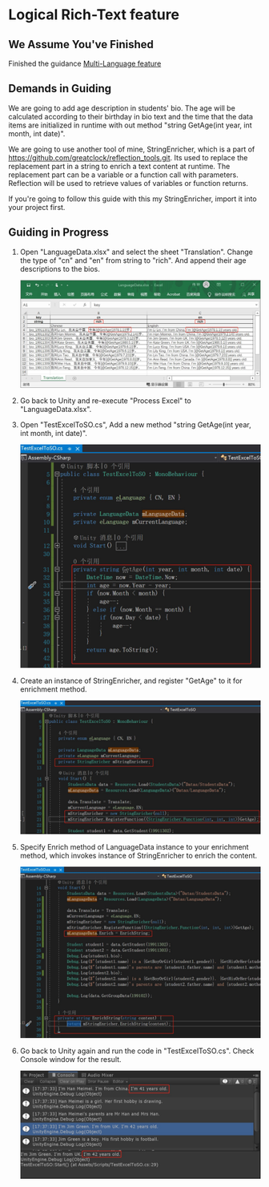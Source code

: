 # Logical Rich-Text feature

## We Assume You've Finished

Finished the guidance [Multi-Language feature](./Guide3E1_EN.md)

## Demands in Guiding

We are going to add age description in students' bio. The age will be calculated according to their birthday in bio text and the time that the data items are initialized in runtime with out method "string GetAge(int year, int month, int date)".

We are going to use another tool of mine, StringEnricher, which is a part of https://github.com/greatclock/reflection_tools.git. Its used to replace the replacement part in a string to enrich a text content at runtime. The replacement part can be a variable or a function call with parameters. Reflection will be used to retrieve values of variables or function returns.

If you're going to follow this guide with this my StringEnricher, import it into your project first.

## Guiding in Progress

1. Open "LanguageData.xlsx" and select the sheet "Translation". Change the type of "cn" and "en" from string to "rich". And append their age descriptions to the bios.

   ![](./.images/img3.2-1.jpg)

2. Go back to Unity and re-execute "Process Excel" to "LanguageData.xlsx".

3. Open "TestExcelToSO.cs", Add a new method "string GetAge(int year, int month, int date)".

   ![](./.images/img3.2-2.jpg)

4. Create an instance of StringEnricher, and register "GetAge" to it for enrichment method.

   ![](./.images/img3.2-3.jpg)

5. Specify Enrich method of LanguageData instance to your enrichment method, which invokes instance of StringEnricher to enrich the content.

   ![](./.images/img3.2-4.jpg)

6. Go back to Unity again and run the code in "TestExcelToSO.cs". Check Console window for the result.

   ![](./.images/img3.2-5.jpg)